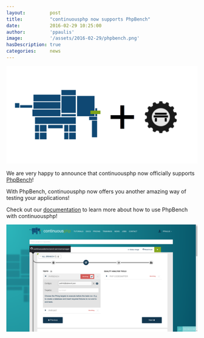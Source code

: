```yaml
---
layout:         post
title:          "continuousphp now supports PhpBench"
date:           2016-02-29 10:25:00
author:         'ppaulis'
image:          '/assets/2016-02-29/phpbench.png'
hasDescription: true
categories:     news
---
```


![phpspec](/assets/2016-02-29/phpbench.png)

We are very happy to announce that continuousphp now officially supports [PhpBench](http://www.phpbench.com/)!

<!--more-->

With PhpBench, continuousphp now offers you another amazing way of testing your applications!

Check out our [documentation](/documentation/testing/phpbench/) to learn more about how to use PhpBench with continuousphp!

![phpbench-config](/assets/2016-02-29/phpbench-config.png)